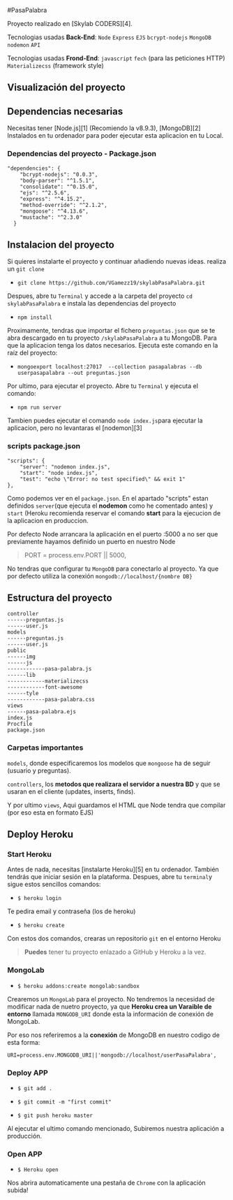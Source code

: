 

#PasaPalabra

Proyecto realizado en [Skylab CODERS][4]. 

Tecnologias usadas **Back-End**: `Node` `Express` `EJS` `bcrypt-nodejs` `MongoDB` `nodemon` `API`

Tecnologias usadas **Frond-End**: `javascript` `fech` (para las peticiones HTTP) `Materializecss`  (framework style)

## Visualización del proyecto



## Dependencias necesarias

Necesitas tener [Node.js][1] (Recomiendo la v8.9.3), [MongoDB][2] Instalados en tu ordenador para poder ejecutar esta aplicacion en tu Local.

### Dependencias del proyecto - Package.json 
```
"dependencies": {
    "bcrypt-nodejs": "0.0.3",
    "body-parser": "^1.5.1",
    "consolidate": "^0.15.0",
    "ejs": "^2.5.6",
    "express": "^4.15.2",
    "method-override": "^2.1.2",
    "mongoose": "^4.13.6",
    "mustache": "^2.3.0"
  }
```
  

## Instalacion del proyecto

Si quieres instalarte el proyecto y continuar añadiendo nuevas ideas. realiza un `git clone`


- `git clone https://github.com/VGamezz19/skylabPasaPalabra.git`

Despues,  abre tu `Terminal` y accede a la carpeta del proyecto `cd skylabPasaPalabra` e instala las dependencias del proyecto 

 - `npm install`

Proximamente, tendras que importar el fichero `preguntas.json` que se te abra descargado en tu proyecto `/skylabPasaPalabra` a tu MongoDB. Para que la aplicacion tenga los datos necesarios. Ejecuta este comando en la raíz del proyecto: 

- `mongoexport localhost:27017  --collection pasapalabras --db userpasapalabra --out preguntas.json `

Por ultimo, para ejecutar el proyecto. Abre tu `Terminal` y ejecuta el comando: 

- `npm run server`

Tambien puedes ejecutar el comando `node index.js`para ejecutar la aplicacion, pero no levantaras el [nodemon][3]
### scripts package.json
```
"scripts": {
    "server": "nodemon index.js",
    "start": "node index.js",
    "test": "echo \"Error: no test specified\" && exit 1"
},
```
Como podemos ver  en el `package.json`. En el apartado "scripts" estan definidos `server`(que ejecuta el **nodemon** como he comentado antes) y `start` (Heroku recomienda reservar el comando **start** para la ejecucion de la aplicacion en produccion. 

Por defecto Node arrancara la aplicación en el puerto :5000 a no ser que previamente hayamos definido un puerto en nuestro Node 

>PORT = process.env.PORT || 5000,

No tendras que configurar tu `MongoDB` para conectarlo al proyecto. Ya que por defecto utiliza la conexión `mongodb://localhost/{nombre DB}`

## Estructura del proyecto

```
controller
------preguntas.js
------user.js
models
------preguntas.js
------user.js
public
------img
------js
------------pasa-palabra.js
------lib
------------materializecss
------------font-awesome
------tyle
------------pasa-palabra.css
views
------pasa-palabra.ejs
index.js
Procfile
package.json
```

### Carpetas importantes

`models`, donde especificaremos los modelos que `mongoose` ha de seguir (usuario y preguntas).

`controllers`, los **metodos que realizara el servidor a nuestra BD** y que se usaran en el cliente (updates, inserts, finds).
 
Y por ultimo `views`, Aqui guardamos el HTML que Node tendra que compilar (por eso esta en formato EJS)

## Deploy Heroku

### Start Heroku

Antes de nada, necesitas [instalarte Heroku][5] en tu ordenador. También tendrás que iniciar sesión en la plataforma.
Despues, abre tu `terminal`y sigue estos sencillos comandos:

-	`$ heroku login`

Te pedira email y contraseña (los de heroku)

-	`$ heroku create`

Con estos dos comandos, crearas un repositorio `git` en el entorno Heroku

>**Puedes** tener tu proyecto enlazado a GitHub y Heroku a la vez.

### MongoLab

 - `$ heroku addons:create mongolab:sandbox`

Crearemos un `MongoLab` para el proyecto. No tendremos la necesidad de modificar nada de nuetro proyecto, ya que **Heroku crea un Varaible de entorno** llamada `MONGODB_URI` donde esta la información de conexión de MongoLab.

Por eso nos referiremos  a la **conexión** de MongoDB en nuestro codigo de esta forma:

`URI=process.env.MONGODB_URI||'mongodb://localhost/userPasaPalabra',`

### Deploy APP
- `$ git add .`

- `$ git commit -m "first commit"`

- `$ git push heroku master`

Al ejecutar el ultimo comando mencionado, Subiremos nuestra aplicación a producción.

### Open APP
- `$ Heroku open`

Nos abrira automaticamente una pestaña de `Chrome` con la aplicación subida! 